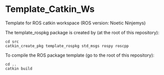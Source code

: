 # Template_Catkin_Ws
Template for ROS catkin workspace (ROS version: Noetic Ninjemys)

The template_rospkg package is created by (at the root of this repository):
```shell
cd src
catkin_create_pkg template_rospkg std_msgs rospy roscpp
```

To compile the ROS package template (go to the root of this repository):
```shell
cd ..
catkin build
```

